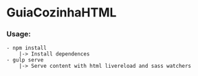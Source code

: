 # GuiaCozinhaHTML

### Usage:

    - npm install
        |-> Install dependences
    - gulp serve
        |-> Serve content with html livereload and sass watchers
